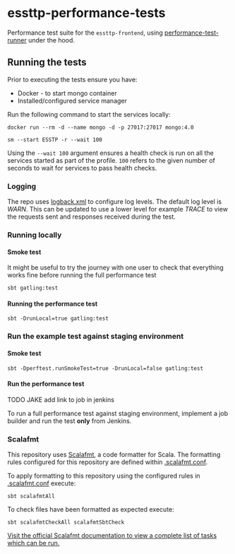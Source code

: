 # essttp-performance-tests

Performance test suite for the `essttp-frontend`,
using [performance-test-runner](https://github.com/hmrc/performance-test-runner) under the hood.

## Running the tests

Prior to executing the tests ensure you have:

* Docker - to start mongo container
* Installed/configured service manager

Run the following command to start the services locally:

```
docker run --rm -d --name mongo -d -p 27017:27017 mongo:4.0

sm --start ESSTP -r --wait 100
```

Using the `--wait 100` argument ensures a health check is run on all the services started as part of the profile. `100`
refers to the given number of seconds to wait for services to pass health checks.

### Logging

The repo uses [logback.xml](src/test/resources) to configure log levels. The default log level is *WARN*. This can be
updated to use a lower level for example *TRACE* to view the requests sent and responses received during the test.

### Running locally

#### Smoke test

It might be useful to try the journey with one user to check that everything works fine before running the full
performance test

```
sbt gatling:test
```

#### Running the performance test

```
sbt -DrunLocal=true gatling:test
```

### Run the example test against staging environment

#### Smoke test

```
sbt -Dperftest.runSmokeTest=true -DrunLocal=false gatling:test
```

#### Run the performance test

TODO JAKE add link to job in jenkins

To run a full performance test against staging environment, implement a job builder and run the test **only** from
Jenkins.

### Scalafmt

This repository uses [Scalafmt](https://scalameta.org/scalafmt/), a code formatter for Scala. The formatting rules
configured for this repository are defined within [.scalafmt.conf](.scalafmt.conf).

To apply formatting to this repository using the configured rules in [.scalafmt.conf](.scalafmt.conf) execute:

 ```
 sbt scalafmtAll
 ```

To check files have been formatted as expected execute:

 ```
 sbt scalafmtCheckAll scalafmtSbtCheck
 ```

[Visit the official Scalafmt documentation to view a complete list of tasks which can be run.](https://scalameta.org/scalafmt/docs/installation.html#task-keys)
